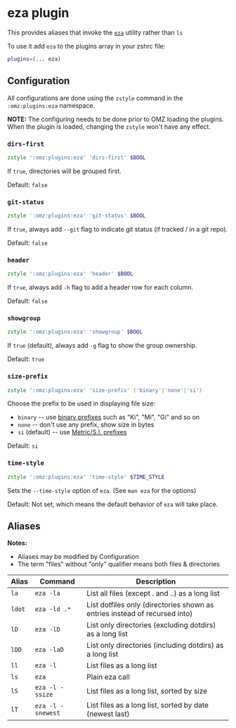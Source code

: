 # eza plugin

This provides aliases that invoke the [`eza`](https://github.com/eza-community/eza) utility rather than `ls`

To use it add `eza` to the plugins array in your zshrc file:

```zsh
plugins=(... eza)
```

## Configuration

All configurations are done using the `zstyle` command in the `:omz:plugins:eza` namespace.

**NOTE:** The configuring needs to be done prior to OMZ loading the plugins. When the plugin is loaded, changing the `zstyle` won't have any effect.

### `dirs-first`

```zsh
zstyle ':omz:plugins:eza' 'dirs-first' $BOOL
```

If `true`, directories will be grouped first.

Default: `false`


### `git-status`

```zsh
zstyle ':omz:plugins:eza' 'git-status' $BOOL
```

If `true`, always add `--git` flag to indicate git status (if tracked / in a git repo).

Default: `false`


### `header`

```zsh
zstyle ':omz:plugins:eza' 'header' $BOOL
```

If `true`, always add `-h` flag to add a header row for each column.

Default: `false`


### `showgroup`

```zsh
zstyle ':omz:plugins:eza' 'showgroup' $BOOL
```

If `true` (default), always add `-g` flag to show the group ownership.

Default: `true`


### `size-prefix`

```zsh
zstyle ':omz:plugins:eza' 'size-prefix' ('binary'|'none'|'si')
```

Choose the prefix to be used in displaying file size:

* `binary` -- use [binary prefixes](https://en.wikipedia.org/wiki/Binary_prefix) such as "Ki", "Mi", "Gi" and so on
* `none` -- don't use any prefix, show size in bytes
* `si` (default) -- use [Metric/S.I. prefixes](https://en.wikipedia.org/wiki/Metric_prefix)

Default: `si`


### `time-style`

```zsh
zstyle ':omz:plugins:eza' 'time-style' $TIME_STYLE
```

Sets the `--time-style` option of `eza`. (See `man eza` for the options)

Default: Not set, which means the default behavior of `eza` will take place.


## Aliases

**Notes:**

* Aliases may be modified by Configuration
* The term "files" without "only" qualifier means both files & directories


| Alias   | Command           | Description                                                                 |
| ------- | ----------------- | --------------------------------------------------------------------------- |
| `la`    | `eza -la`         | List all files (except . and ..) as a long list                             |
| `ldot`  | `eza -ld .*`      | List dotfiles only (directories shown as entries instead of recursed into)  |
| `lD`    | `eza -lD`         | List only directories (excluding dotdirs) as a long list                    |
| `lDD`   | `eza -laD`        | List only directories (including dotdirs) as a long list                    |
| `ll`    | `eza -l`          | List files as a long list                                                   |
| `ls`    | `eza`             | Plain eza call                                                              |
| `lS`    | `eza -l -ssize`   | List files as a long list, sorted by size                                   |
| `lT`    | `eza -l -snewest` | List files as a long list, sorted by date (newest last)                     |

